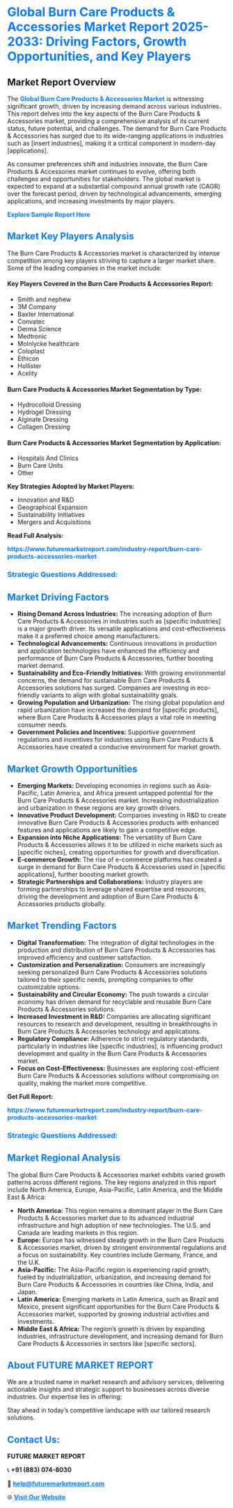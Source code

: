 <h1 style="color: #007BFF;">Global Burn Care Products & Accessories Market Report 2025-2033: Driving Factors, Growth Opportunities, and Key Players</h1>

<section id="overview">
<h2>Market Report Overview</h2>
<p>The <a href="https://www.futuremarketreport.com/industry-report/burn-care-products-accessories-market" style="color: #007BFF; text-decoration: none;"><strong>Global Burn Care Products & Accessories Market</strong></a> is witnessing significant growth, driven by increasing demand across various industries. This report delves into the key aspects of the Burn Care Products & Accessories market, providing a comprehensive analysis of its current status, future potential, and challenges. The demand for Burn Care Products & Accessories has surged due to its wide-ranging applications in industries such as [insert industries], making it a critical component in modern-day [applications].</p>
<p>As consumer preferences shift and industries innovate, the Burn Care Products & Accessories market continues to evolve, offering both challenges and opportunities for stakeholders. The global market is expected to expand at a substantial compound annual growth rate (CAGR) over the forecast period, driven by technological advancements, emerging applications, and increasing investments by major players.</p>
</section>

<section id="overview">
<p><a href="https://www.futuremarketreport.com/request-sample/reportId=43131" style="color: #007BFF; text-decoration: none;"><strong>Explore Sample Report Here</strong></a></p>
</section>

<section id="key-players">
<h2 style="color: #007BFF;">Market Key Players Analysis</h2>
<p>The Burn Care Products & Accessories market is characterized by intense competition among key players striving to capture a larger market share. Some of the leading companies in the market include:</p>
<h4>Key Players Covered in the Burn Care Products & Accessories Report:</h4>
<ul><li>Smith and nephew</li><li>3M Company</li><li>Baxter International</li><li>Convatec</li><li>Derma Science</li><li>Medtronic</li><li>Molnlycke healthcare</li><li>Coloplast</li><li>Ethicon</li><li>Hollister</li><li>Acelity</li></ul>
<h4>Burn Care Products & Accessories Market Segmentation by Type:</h4>
<ul><li>Hydrocolloid Dressing</li><li>Hydrogel Dressing</li><li>Alginate Dressing</li><li>Collagen Dressing</li></ul>

<h4>Burn Care Products & Accessories Market Segmentation by Application:</h4>
<ul><li>Hospitals And Clinics</li><li>Burn Care Units</li><li>Other</li></ul>
<p><strong>Key Strategies Adopted by Market Players:</strong></p>
<ul>
<li>Innovation and R&D</li>
<li>Geographical Expansion</li>
<li>Sustainability Initiatives</li>
<li>Mergers and Acquisitions</li>
</ul>
</section>

<section>
<p><strong>Read Full Analysis: </strong></p><a href="https://www.futuremarketreport.com/industry-report/burn-care-products-accessories-market" style="color: #007BFF; text-decoration: none;"><strong>https://www.futuremarketreport.com/industry-report/burn-care-products-accessories-market</strong></a>
<h3 style="color: #007BFF;">Strategic Questions Addressed:</h3>
</section>

<section id="driving-factors">
<h2 style="color: #007BFF;">Market Driving Factors</h2>
<ul>
<li><strong>Rising Demand Across Industries:</strong> The increasing adoption of Burn Care Products & Accessories in industries such as [specific industries] is a major growth driver. Its versatile applications and cost-effectiveness make it a preferred choice among manufacturers.</li>
<li><strong>Technological Advancements:</strong> Continuous innovations in production and application technologies have enhanced the efficiency and performance of Burn Care Products & Accessories, further boosting market demand.</li>
<li><strong>Sustainability and Eco-Friendly Initiatives:</strong> With growing environmental concerns, the demand for sustainable Burn Care Products & Accessories solutions has surged. Companies are investing in eco-friendly variants to align with global sustainability goals.</li>
<li><strong>Growing Population and Urbanization:</strong> The rising global population and rapid urbanization have increased the demand for [specific products], where Burn Care Products & Accessories plays a vital role in meeting consumer needs.</li>
<li><strong>Government Policies and Incentives:</strong> Supportive government regulations and incentives for industries using Burn Care Products & Accessories have created a conducive environment for market growth.</li>
</ul>
</section>

<section id="growth-opportunities">
<h2 style="color: #007BFF;">Market Growth Opportunities</h2>
<ul>
<li><strong>Emerging Markets:</strong> Developing economies in regions such as Asia-Pacific, Latin America, and Africa present untapped potential for the Burn Care Products & Accessories market. Increasing industrialization and urbanization in these regions are key growth drivers.</li>
<li><strong>Innovative Product Development:</strong> Companies investing in R&D to create innovative Burn Care Products & Accessories products with enhanced features and applications are likely to gain a competitive edge.</li>
<li><strong>Expansion into Niche Applications:</strong> The versatility of Burn Care Products & Accessories allows it to be utilized in niche markets such as [specific niches], creating opportunities for growth and diversification.</li>
<li><strong>E-commerce Growth:</strong> The rise of e-commerce platforms has created a surge in demand for Burn Care Products & Accessories used in [specific applications], further boosting market growth.</li>
<li><strong>Strategic Partnerships and Collaborations:</strong> Industry players are forming partnerships to leverage shared expertise and resources, driving the development and adoption of Burn Care Products & Accessories products globally.</li>
</ul>
</section>

<section id="trending-factors">
<h2 style="color: #007BFF;">Market Trending Factors</h2>
<ul>
<li><strong>Digital Transformation:</strong> The integration of digital technologies in the production and distribution of Burn Care Products & Accessories has improved efficiency and customer satisfaction.</li>
<li><strong>Customization and Personalization:</strong> Consumers are increasingly seeking personalized Burn Care Products & Accessories solutions tailored to their specific needs, prompting companies to offer customizable options.</li>
<li><strong>Sustainability and Circular Economy:</strong> The push towards a circular economy has driven demand for recyclable and reusable Burn Care Products & Accessories solutions.</li>
<li><strong>Increased Investment in R&D:</strong> Companies are allocating significant resources to research and development, resulting in breakthroughs in Burn Care Products & Accessories technology and applications.</li>
<li><strong>Regulatory Compliance:</strong> Adherence to strict regulatory standards, particularly in industries like [specific industries], is influencing product development and quality in the Burn Care Products & Accessories market.</li>
<li><strong>Focus on Cost-Effectiveness:</strong> Businesses are exploring cost-efficient Burn Care Products & Accessories solutions without compromising on quality, making the market more competitive.</li>
</ul>
</section>

<section>
<p><strong>Get Full Report: </strong></p><a href="https://www.futuremarketreport.com/industry-report/burn-care-products-accessories-market" style="color: #007BFF; text-decoration: none;"><strong>https://www.futuremarketreport.com/industry-report/burn-care-products-accessories-market</strong></a>
<h3 style="color: #007BFF;">Strategic Questions Addressed:</h3>
</section>


<section id="regional-analysis">
<h2 style="color: #007BFF;">Market Regional Analysis</h2>
<p>The global Burn Care Products & Accessories market exhibits varied growth patterns across different regions. The key regions analyzed in this report include North America, Europe, Asia-Pacific, Latin America, and the Middle East & Africa:</p>
<ul>
<li><strong>North America:</strong> This region remains a dominant player in the Burn Care Products & Accessories market due to its advanced industrial infrastructure and high adoption of new technologies. The U.S. and Canada are leading markets in this region.</li>
<li><strong>Europe:</strong> Europe has witnessed steady growth in the Burn Care Products & Accessories market, driven by stringent environmental regulations and a focus on sustainability. Key countries include Germany, France, and the U.K.</li>
<li><strong>Asia-Pacific:</strong> The Asia-Pacific region is experiencing rapid growth, fueled by industrialization, urbanization, and increasing demand for Burn Care Products & Accessories in countries like China, India, and Japan.</li>
<li><strong>Latin America:</strong> Emerging markets in Latin America, such as Brazil and Mexico, present significant opportunities for the Burn Care Products & Accessories market, supported by growing industrial activities and investments.</li>
<li><strong>Middle East & Africa:</strong> The region’s growth is driven by expanding industries, infrastructure development, and increasing demand for Burn Care Products & Accessories in sectors like [specific sectors].</li>
</ul>
</section>

<footer>
<h2 style="color: #007BFF;">About FUTURE MARKET REPORT</h2>
<p>We are a trusted name in market research and advisory services, delivering actionable insights and strategic support to businesses across diverse industries. Our expertise lies in offering:</p>

<p>Stay ahead in today’s competitive landscape with our tailored research solutions.</p>

<h2 style="color: #007BFF;">Contact Us:</h2>
<p><strong>FUTURE MARKET REPORT</strong></p>
<p>📞 <strong>+91 (883) 074-8030</strong></p>
<p>📧 <strong><a href="mailto:help@futuremarketreport.com" style="color: #007BFF;">help@futuremarketreport.com</a></strong></p>
<p>🌐 <strong><a href="https://www.futuremarketreport.com/" style="color: #007BFF;">Visit Our Website</a></strong></p>
</footer>